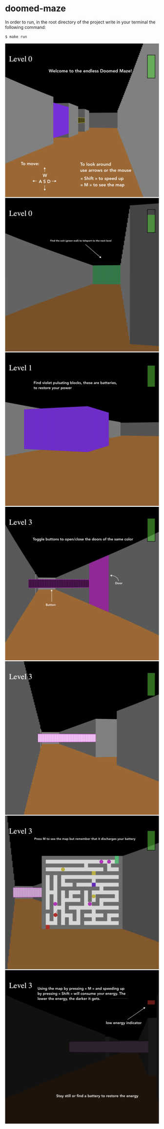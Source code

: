 # doomed-maze

In order to run, in the root directory of the project write in your terminal the following command:
```bash
$ make run
```

![](https://github.com/bul-nick-al/DoomedMaze/blob/master/pics/1.png)
![](https://github.com/bul-nick-al/DoomedMaze/blob/master/pics/2.png)
![](https://github.com/bul-nick-al/DoomedMaze/blob/master/pics/3.png)
![](https://github.com/bul-nick-al/DoomedMaze/blob/master/pics/4.png)
![](https://github.com/bul-nick-al/DoomedMaze/blob/master/pics/5.png)
![](https://github.com/bul-nick-al/DoomedMaze/blob/master/pics/6.png)
![](https://github.com/bul-nick-al/DoomedMaze/blob/master/pics/7.png)

